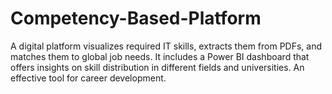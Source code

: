 # Competency-Based-Platform
 A digital platform visualizes required IT skills, extracts them from PDFs, and matches them to global job needs. It includes a Power BI dashboard that offers insights on skill distribution in different fields and universities. An effective tool for career development.
